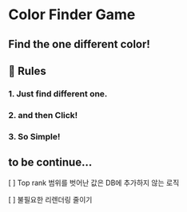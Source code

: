 # Color Finder Game

## Find the one different color!

## 🧾 Rules
### 1. Just find different one.
### 2. and then Click!
### 3. So Simple!

## to be continue...

[ ] Top rank 범위를 벗어난 값은 DB에 추가하지 않는 로직 

[  ] 불필요한 리렌더링 줄이기
